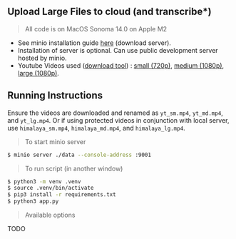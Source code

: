## Upload Large Files to cloud (and transcribe*)

> All code is on MacOS Sonoma 14.0 on Apple M2

- See minio installation guide [here](https://min.io/download?license=agpl&platform=macos) (download server).
- Installation of server is optional. Can use public development server hosted by minio.
- Youtube Videos used ([download tool](https://en.y2mate.is/v75/)) : [small (720p)](https://youtu.be/s1sv7iFDdxY?si=YNjNti-ZSKpCnxiD), [medium (1080p)](https://youtu.be/e-gwvmhyU7A?si=j77vKsbq7m00mpjs), [large (1080p)](https://youtu.be/Osh0-J3T2nY?si=p-BY-ZjrOITC1aYh).


## Running Instructions

Ensure the videos are downloaded and renamed as `yt_sm.mp4`, `yt_md.mp4`, and `yt_lg.mp4`. Or if using protected videos in conjunction with local server, use `himalaya_sm.mp4`, `himalaya_md.mp4`, and `himalaya_lg.mp4`.

> To start minio server
```bash
$ minio server ./data --console-address :9001
```

> To run script (in another window)
```bash
$ python3 -m venv .venv
$ source .venv/bin/activate
$ pip3 install -r requirements.txt
$ python3 app.py
```

> Available options

TODO